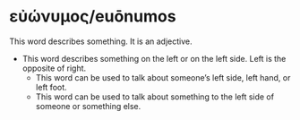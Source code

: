 # εὐώνυμος/euōnumos
This word describes something. It is an adjective.

* This word describes something on the left or on the left side. Left is the opposite of right.
    * This word can be used to talk about someone’s left side, left hand, or left foot.
    * This word can be used to talk about something to the left side of someone or something else.
